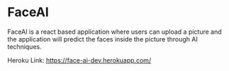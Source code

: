 # FaceAI

FaceAI is a react based application where users can upload a picture and the application will predict the faces inside the picture through AI techniques.

Heroku Link: https://face-ai-dev.herokuapp.com/
